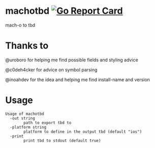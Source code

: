# machotbd [![Go Report Card](https://goreportcard.com/badge/github.com/mstg/machotbd)](https://goreportcard.com/report/github.com/mstg/machotbd)
mach-o to tbd

# Thanks to
@uroboro for helping me find possible fields and styling advice

@c0deh4cker for advice on symbol parsing

@inoahdev for the idea and helping me find install-name and version

# Usage
```
Usage of machotbd
  -out string
        path to export tbd to
  -platform string
        platform to define in the output tbd (default "ios")
  -print
        print tbd to stdout (default true)
```
